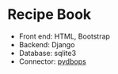 # Recipe Book

- Front end: HTML, Bootstrap<br>
- Backend: Django<br>
- Database: sqlite3<br>
- Connector: <a href="https://github.com/NotShrirang/pydbops">pydbops</a><br>
